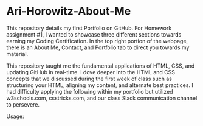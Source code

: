 # Ari-Horowitz-About-Me

This repository details my first Portfolio on GitHub.  For Homework assignment #1, I wanted to showcase three different sections towards earning my Coding Certification.  In the top right portion of the webpage, there is an About Me, Contact, and Portfolio tab to direct you towards my material.

This repository taught me the fundamental applications of HTML, CSS, and updating GitHub in real-time.  I dove deeper into the HTML and CSS concepts that we discussed during the first week of class such as structuring your HTML, aligning my content, and alternate best practices.  I had difficulty applying the following within my portfolio           but utilized w3schools.com, csstricks.com, and our class Slack communication channel to persevere.

Usage:
